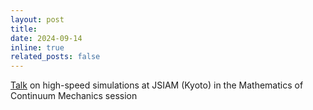 ```yaml
---
layout: post
title: 
date: 2024-09-14
inline: true
related_posts: false
---
```


[Talk](https://conference.wdc-jp.com/jsiam/2024/program/program_flash.html#MjA36Kyb576p5a6k) on high-speed simulations at JSIAM (Kyoto) in the Mathematics of Continuum Mechanics session